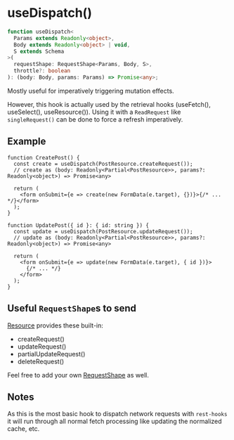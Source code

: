 # useDispatch()

```typescript
function useDispatch<
  Params extends Readonly<object>,
  Body extends Readonly<object> | void,
  S extends Schema
>(
  requestShape: RequestShape<Params, Body, S>,
  throttle?: boolean
): (body: Body, params: Params) => Promise<any>;
```

Mostly useful for imperatively triggering mutation effects.

However, this hook is actually used by the retrieval hooks (useFetch(), useSelect(), useResource()). Using
it with a `ReadRequest` like `singleRequest()` can be done to force a refresh imperatively.

## Example

```tsx
function CreatePost() {
  const create = useDispatch(PostResource.createRequest());
  // create as (body: Readonly<Partial<PostResource>>, params?: Readonly<object>) => Promise<any>

  return (
    <form onSubmit={e => create(new FormData(e.target), {})}>{/* ... */}</form>
  );
}
```

```tsx
function UpdatePost({ id }: { id: string }) {
  const update = useDispatch(PostResource.updateRequest());
  // update as (body: Readonly<Partial<PostResource>>, params?: Readonly<object>) => Promise<any>

  return (
    <form onSubmit={e => update(new FormData(e.target), { id })}>
      {/* ... */}
    </form>
  );
}
```

## Useful `RequestShape`s to send

[Resource](./Resource.md#provided-and-overridable-methods) provides these built-in:

- createRequest()
- updateRequest()
- partialUpdateRequest()
- deleteRequest()

Feel free to add your own [RequestShape](./RequestShape.md) as well.

## Notes

As this is the most basic hook to dispatch network requests with `rest-hooks` it will run through all normal fetch processing like updating
the normalized cache, etc.
